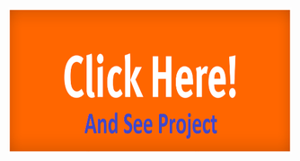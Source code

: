 <a href="https://jobportal.aslambd.com/" target="_blank">
   <img src="profile_picture/click_me.png" width="auto" height="260">
</a>